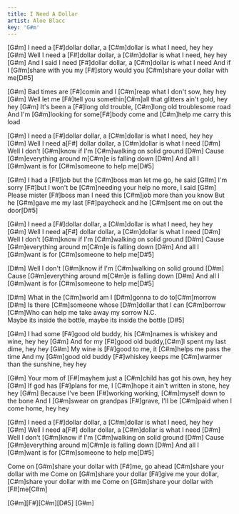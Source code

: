```yaml
---
title: I Need A Dollar
artist: Aloe Blacc
key: 'G#m'
---
```


[G#m] I need a [F#]dollar dollar, a [C#m]dollar is what I need, hey hey
[G#m] Well I need a [F#]dollar dollar, a [C#m]dollar is what I need, hey hey
[G#m] And I said I need [F#]dollar dollar, a [C#m]dollar is what I need
 And if I [G#m]share with you my [F#]story would you [C#m]share your dollar with me[D#5]

[G#m] Bad times are [F#]comin and I [C#m]reap what I don't sow, hey hey
[G#m] Well let me [F#]tell you somethin[C#m]all that glitters ain't gold, hey hey
[G#m] It's been a [F#]long old trouble, [C#m]long old troublesome road
 And I'm [G#m]looking for some[F#]body come and [C#m]help me carry this load

[G#m] I need a [F#]dollar dollar, a [C#m]dollar is what I need, hey hey
[G#m] Well I need a[F#] dollar dollar, a [C#m]dollar is what I need
[D#m] Well I don't [G#m]know if I'm [C#m]walking on solid ground
[D#m] Cause [G#m]everything around m[C#m]e is falling down
[D#m] And all I [G#m]want is for [C#m]someone to help me[D#5]

[G#m] I had a [F#]job but the [C#m]boss man let me go, he said
[G#m] I'm sorry [F#]but I won't be [C#m]needing your help no more, I said
[G#m] Please mister [F#]boss man I need this [C#m]job more than you know
 But he [G#m]gave me my last [F#]paycheck and he [C#m]sent me on out the door[D#5]

[G#m] I need a [F#]dollar dollar, a [C#m]dollar is what I need, hey hey
[G#m] Well I need a[F#] dollar dollar, a [C#m]dollar is what I need
[D#m] Well I don't [G#m]know if I'm [C#m]walking on solid ground
[D#m] Cause [G#m]everything around m[C#m]e is falling down
[D#m] And all I [G#m]want is for [C#m]someone to help me[D#5]

[D#m] Well I don't [G#m]know if I'm [C#m]walking on solid ground
[D#m] Cause [G#m]everything around m[C#m]e is falling down
[D#m] And all I [G#m]want is for [C#m]someone to help me[D#5]

[D#m] What in the [C#m]world am I [D#m]gonna to do to[C#m]morrow
[D#m] Is there [C#m]someone whose [D#m]dollar that I can [C#m]borrow
[C#m]Who can help me take away my sorrow
N.C.                                                       
 Maybe its inside the bottle, maybe its inside the bottle [D#5]

[G#m] I had some [F#]good old buddy, his [C#m]names is whiskey and wine, hey hey
[G#m] And for my [F#]good old buddy,[C#m]I spent my last dime, hey hey
[G#m] My wine is [F#]good to me, it [C#m]helps me pass the time
 And my [G#m]good old buddy [F#]whiskey keeps me [C#m]warmer than the sunshine, hey hey

[G#m] Your mom of [F#]mayhem just a [C#m]child has got his own, hey hey
[G#m] If god has [F#]plans for me, I [C#m]hope it ain't written in stone, hey hey
[G#m] Because I've been [F#]working working, [C#m]myself down to the bone
 And I [G#m]swear on grandpas [F#]grave, I'll be [C#m]paid when I come home, hey hey

[G#m] I need a [F#]dollar dollar, a [C#m]dollar is what I need, hey hey
[G#m] Well I need a[F#] dollar dollar, a [C#m]dollar is what I need
[D#m] Well I don't [G#m]know if I'm [C#m]walking on solid ground
[D#m] Cause [G#m]everything around m[C#m]e is falling down
[D#m] And all I [G#m]want is for [C#m]someone to help me[D#5]

 Come on [G#m]share your dollar with [F#]me, go ahead [C#m]share your dollar with me
 Come on [G#m]share your dollar [F#]give me your dollar, [C#m]share your dollar with me
 Come on [G#m]share your dollar with [F#]me[C#m]

[G#m][F#][C#m][D#5]
[G#m]
